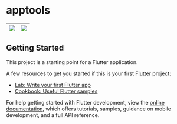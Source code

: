 # apptools

|![](https://beta.appflowy.cloud/api/file_storage/b0e3df88-a953-482c-99e4-acb34217f153/blob/2863168685527449212.png)|![](https://beta.appflowy.cloud/api/file_storage/b0e3df88-a953-482c-99e4-acb34217f153/blob/11539546416476782077.png)|
|-|-|



## Getting Started

This project is a starting point for a Flutter application.

A few resources to get you started if this is your first Flutter project:

- [Lab: Write your first Flutter app](https://docs.flutter.dev/get-started/codelab)
- [Cookbook: Useful Flutter samples](https://docs.flutter.dev/cookbook)

For help getting started with Flutter development, view the
[online documentation](https://docs.flutter.dev/), which offers tutorials,
samples, guidance on mobile development, and a full API reference.
